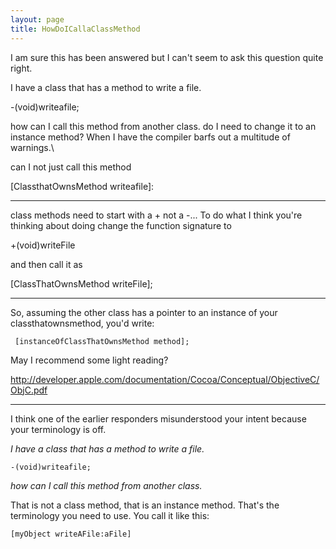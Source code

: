 ```yaml
---
layout: page
title: HowDoICallaClassMethod
---
```


I am sure this has been answered but I can't seem to ask this question quite right.

I have a class that has a method to write a file.

-(void)writeafile;

how can I call this method from another class.
do I need to change it to an instance method? When I have the compiler barfs out a multitude of warnings.\

can I not just call this method 

[ClassthatOwnsMethod  writeafile]:

----

class methods need to start with a + not a -... To do what I think you're thinking about doing change the function signature to

+(void)writeFile

and then call it as

[ClassThatOwnsMethod writeFile];

----

So, assuming the other class has a pointer to an instance of your classthatownsmethod, you'd write:

     [instanceOfClassThatOwnsMethod method]; 

May I recommend some light reading?

http://developer.apple.com/documentation/Cocoa/Conceptual/ObjectiveC/ObjC.pdf

---- 

I think one of the earlier responders misunderstood your intent because your terminology is off.

*I have a class that has a method to write a file.*

    -(void)writeafile;

*how can I call this method from another class.*

That is not a class method, that is an instance method.  That's the terminology you need to use.  You call it like this:

    [myObject writeAFile:aFile]

